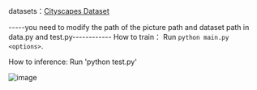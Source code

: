 datasets：[Cityscapes Dataset](https://www.cityscapes-dataset.com/)
 
 -----you need to modify the path of the picture path and dataset path in data.py and test.py------------
How to train：
Run `python main.py <options>`.

How to inference:
Run 'python test.py'

![image](https://github.com/Andy-zhujunwen/pytoch-FCN-train-inference-/blob/master/s1.jpeg)
